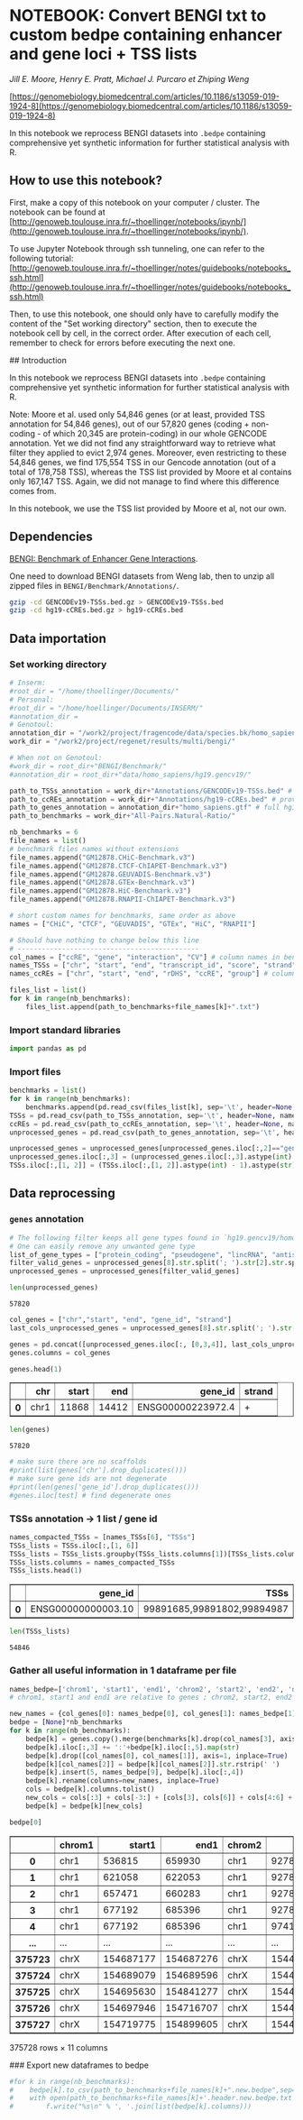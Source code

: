 # NOTEBOOK: Convert BENGI txt to custom bedpe containing enhancer and gene loci + TSS lists

*Jill E. Moore, Henry E. Pratt, Michael J. Purcaro et Zhiping Weng*

[https://genomebiology.biomedcentral.com/articles/10.1186/s13059-019-1924-8](https://genomebiology.biomedcentral.com/articles/10.1186/s13059-019-1924-8)

In this notebook we reprocess BENGI datasets into `.bedpe` containing comprehensive yet synthetic information for further statistical analysis with R.

## How to use this notebook?

First, make a copy of this notebook on your computer / cluster. The notebook can be found at [http://genoweb.toulouse.inra.fr/~thoellinger/notebooks/ipynb/](http://genoweb.toulouse.inra.fr/~thoellinger/notebooks/ipynb/).

To use Jupyter Notebook through ssh tunneling, one can refer to the following tutorial: [http://genoweb.toulouse.inra.fr/~thoellinger/notes/guidebooks/notebooks_ssh.html](http://genoweb.toulouse.inra.fr/~thoellinger/notes/guidebooks/notebooks_ssh.html)

Then, to use this notebook, one should only have to carefully modify the content of the "Set working directory" section, then to execute the notebook cell by cell, in the correct order. After execution of each cell, remember to check for errors before executing the next one.

## Introduction

In this notebook we reprocess BENGI datasets into `.bedpe` containing comprehensive yet synthetic information for further statistical analysis with R.


Note: Moore et al. used only 54,846 genes (or at least, provided TSS annotation for 54,846 genes), out of our 57,820 genes (coding + non-coding - of which 20,345 are protein-coding) in our whole GENCODE annotation. Yet we did not find any straightforward way to retrieve what filter they applied to evict 2,974 genes. Moreover, even restricting to these 54,846 genes, we find 175,554 TSS in our Gencode annotation (out of a total of 178,758 TSS), whereas the TSS list provided by Moore et al contains only 167,147 TSS. Again, we did not manage to find where this difference comes from.

In this notebook, we use the TSS list provided by Moore et al, not our own.

## Dependencies

[BENGI: Benchmark of Enhancer Gene Interactions](https://github.com/weng-lab/BENGI).

One need to download BENGI datasets from Weng lab, then to unzip all zipped files in `BENGI/Benchmark/Annotations/`.

```bash
gzip -cd GENCODEv19-TSSs.bed.gz > GENCODEv19-TSSs.bed
gzip -cd hg19-cCREs.bed.gz > hg19-cCREs.bed
```

## Data importation
### Set working directory


```python
# Inserm:
#root_dir = "/home/thoellinger/Documents/"
# Personal:
#root_dir = "/home/hoellinger/Documents/INSERM/"
#annotation_dir = 
# Genotoul:
annotation_dir = "/work2/project/fragencode/data/species.bk/homo_sapiens/hg19.gencv19/"
work_dir = "/work2/project/regenet/results/multi/bengi/"

# When not on Genotoul:
#work_dir = root_dir+"BENGI/Benchmark/"
#annotation_dir = root_dir+"data/homo_sapiens/hg19.gencv19/"

path_to_TSSs_annotation = work_dir+"Annotations/GENCODEv19-TSSs.bed" # provided by Moore et al
path_to_ccREs_annotation = work_dir+"Annotations/hg19-cCREs.bed" # provided by Moore et al
path_to_genes_annotation = annotation_dir+"homo_sapiens.gtf" # full hg19 gencv19 annotation. Shall be processed.
path_to_benchmarks = work_dir+"All-Pairs.Natural-Ratio/"

nb_benchmarks = 6
file_names = list()
# benchmark files names without extensions
file_names.append("GM12878.CHiC-Benchmark.v3")
file_names.append("GM12878.CTCF-ChIAPET-Benchmark.v3")
file_names.append("GM12878.GEUVADIS-Benchmark.v3")
file_names.append("GM12878.GTEx-Benchmark.v3")
file_names.append("GM12878.HiC-Benchmark.v3")
file_names.append("GM12878.RNAPII-ChIAPET-Benchmark.v3")

# short custom names for benchmarks, same order as above
names = ["CHiC", "CTCF", "GEUVADIS", "GTEx", "HiC", "RNAPII"]

# Should have nothing to change below this line
# --------------------------------------------- 
col_names = ["ccRE", "gene", "interaction", "CV"] # column names in benchmarks
names_TSSs = ["chr", "start", "end", "transcript_id", "score", "strand", "gene_id"] # column names for TSSs annotation. "score" column is not used
names_ccREs = ["chr", "start", "end", "rDHS", "ccRE", "group"] # column names for ccREs. neither "rDHS" nor "group" are used.

files_list = list()
for k in range(nb_benchmarks):
    files_list.append(path_to_benchmarks+file_names[k]+".txt")
```

### Import standard libraries


```python
import pandas as pd
```

### Import files


```python
benchmarks = list()
for k in range(nb_benchmarks):
    benchmarks.append(pd.read_csv(files_list[k], sep='\t', header=None, names=col_names, dtype='str', engine='c'))
TSSs = pd.read_csv(path_to_TSSs_annotation, sep='\t', header=None, names=names_TSSs, dtype='str', engine='c')
ccREs = pd.read_csv(path_to_ccREs_annotation, sep='\t', header=None, names=names_ccREs, dtype='str', engine='c')
unprocessed_genes = pd.read_csv(path_to_genes_annotation, sep='\t', header=None, dtype='str', engine='c', skiprows=5)

unprocessed_genes = unprocessed_genes[unprocessed_genes.iloc[:,2]=="gene"]
unprocessed_genes.iloc[:,3] = (unprocessed_genes.iloc[:,3].astype(int) - 1).astype(str)
TSSs.iloc[:,[1, 2]] = (TSSs.iloc[:,[1, 2]].astype(int) - 1).astype(str)
```

## Data reprocessing
### `genes` annotation


```python
# The following filter keeps all gene types found in `hg19.gencv19/homo_sapiens.gtf`
# One can easily remove any unwanted gene type
list_of_gene_types = ["protein_coding", "pseudogene", "lincRNA", "antisense", "processed_transcript", "miRNA", "misc_RNA", "snRNA", "snoRNA", "polymorphic_pseudogene", "sense_intronic", "rRNA", "sense_overlapping", "IG_V_gene", "TR_V_gene", "IG_V_pseudogene", "TR_J_gene", "IG_C_gene", "IG_D_gene", "3prime_overlapping_ncrna", "TR_V_pseudogene", "IG_J_gene", "Mt_tRNA", "TR_C_gene", "IG_C_pseudogene", "TR_J_pseudogene", "TR_J_pseudogene", "TR_D_gene", "IG_J_pseudogene", "Mt_rRNA"]
filter_valid_genes = unprocessed_genes[8].str.split('; ').str[2].str.split(' \"').str[1].str.rstrip('\"').isin(list_of_gene_types)
unprocessed_genes = unprocessed_genes[filter_valid_genes]
```


```python
len(unprocessed_genes)
```


    57820


```python
col_genes = ["chr","start", "end", "gene_id", "strand"]
last_cols_unprocessed_genes = unprocessed_genes[8].str.split('; ').str[0].str.split(' \"')

genes = pd.concat([unprocessed_genes.iloc[:, [0,3,4]], last_cols_unprocessed_genes.str[1].str.rstrip('\"').to_frame(), unprocessed_genes.iloc[:,6]], axis=1)
genes.columns = col_genes
```


```python
genes.head(1)
```


<div>
<style scoped>
    .dataframe tbody tr th:only-of-type {
        vertical-align: middle;
    }

    .dataframe tbody tr th {
        vertical-align: top;
    }
    
    .dataframe thead th {
        text-align: right;
    }
</style>
<table border="1" class="dataframe">
  <thead>
    <tr style="text-align: right;">
      <th></th>
      <th>chr</th>
      <th>start</th>
      <th>end</th>
      <th>gene_id</th>
      <th>strand</th>
    </tr>
  </thead>
  <tbody>
    <tr>
      <th>0</th>
      <td>chr1</td>
      <td>11868</td>
      <td>14412</td>
      <td>ENSG00000223972.4</td>
      <td>+</td>
    </tr>
  </tbody>
</table>
</div>


```python
len(genes)
```


    57820


```python
# make sure there are no scaffolds
#print(list(genes['chr'].drop_duplicates()))
# make sure gene ids are not degenerate
#print(len(genes['gene_id'].drop_duplicates()))
#genes.iloc[test] # find degenerate ones
```

### TSSs annotation -> 1 list / gene id


```python
names_compacted_TSSs = [names_TSSs[6], "TSSs"]
TSSs_lists = TSSs.iloc[:,[1, 6]]
TSSs_lists = TSSs_lists.groupby(TSSs_lists.columns[1])[TSSs_lists.columns[0]].apply(lambda x: ','.join(x)).to_frame().reset_index()
TSSs_lists.columns = names_compacted_TSSs
TSSs_lists.head(1)
```


<div>
<style scoped>
    .dataframe tbody tr th:only-of-type {
        vertical-align: middle;
    }

    .dataframe tbody tr th {
        vertical-align: top;
    }
    
    .dataframe thead th {
        text-align: right;
    }
</style>
<table border="1" class="dataframe">
  <thead>
    <tr style="text-align: right;">
      <th></th>
      <th>gene_id</th>
      <th>TSSs</th>
    </tr>
  </thead>
  <tbody>
    <tr>
      <th>0</th>
      <td>ENSG00000000003.10</td>
      <td>99891685,99891802,99894987</td>
    </tr>
  </tbody>
</table>
</div>


```python
len(TSSs_lists)
```


    54846

### Gather all useful information in 1 dataframe per file


```python
names_bedpe=['chrom1', 'start1', 'end1', 'chrom2', 'start2', 'end2', 'name', 'interaction', 'strand1', 'strand2', 'TSSs']
# chrom1, start1 and end1 are relative to genes ; chrom2, start2, end2 to candidate regulatory elements

new_names = {col_genes[0]: names_bedpe[0], col_genes[1]: names_bedpe[1], col_genes[2]: names_bedpe[2], col_genes[3]: names_bedpe[6], col_genes[4]: names_bedpe[8]}
bedpe = [None]*nb_benchmarks    
for k in range(nb_benchmarks):
    bedpe[k] = genes.copy().merge(benchmarks[k].drop(col_names[3], axis=1), how='inner', left_on=col_genes[3], right_on=col_names[1]).merge(TSSs_lists, how='inner', left_on=col_genes[3], right_on=names_TSSs[-1]).merge(ccREs.iloc[:,[0,1,2,4]].rename(columns={names_ccREs[0]: names_bedpe[3], names_ccREs[1]: names_bedpe[4], names_ccREs[2]: names_bedpe[5]}), how='left', left_on=col_names[0], right_on=names_ccREs[4])
    bedpe[k].iloc[:,3] += ':'+bedpe[k].iloc[:,5].map(str)
    bedpe[k].drop([col_names[0], col_names[1]], axis=1, inplace=True)
    bedpe[k][col_names[2]] = bedpe[k][col_names[2]].str.rstrip(' ')
    bedpe[k].insert(5, names_bedpe[9], bedpe[k].iloc[:,4])
    bedpe[k].rename(columns=new_names, inplace=True)
    cols = bedpe[k].columns.tolist()
    new_cols = cols[:3] + cols[-3:] + [cols[3], cols[6]] + cols[4:6] + [cols[7]]
    bedpe[k] = bedpe[k][new_cols]
```


```python
bedpe[0]
```


<div>
<style scoped>
    .dataframe tbody tr th:only-of-type {
        vertical-align: middle;
    }

    .dataframe tbody tr th {
        vertical-align: top;
    }
    
    .dataframe thead th {
        text-align: right;
    }
</style>
<table border="1" class="dataframe">
  <thead>
    <tr style="text-align: right;">
      <th></th>
      <th>chrom1</th>
      <th>start1</th>
      <th>end1</th>
      <th>chrom2</th>
      <th>start2</th>
      <th>end2</th>
      <th>name</th>
      <th>interaction</th>
      <th>strand1</th>
      <th>strand2</th>
      <th>TSSs</th>
    </tr>
  </thead>
  <tbody>
    <tr>
      <th>0</th>
      <td>chr1</td>
      <td>536815</td>
      <td>659930</td>
      <td>chr1</td>
      <td>927848</td>
      <td>928157</td>
      <td>ENSG00000230021.3:EH37E0064164</td>
      <td>0</td>
      <td>-</td>
      <td>-</td>
      <td>655529,655573,655579,655579,659929</td>
    </tr>
    <tr>
      <th>1</th>
      <td>chr1</td>
      <td>621058</td>
      <td>622053</td>
      <td>chr1</td>
      <td>927848</td>
      <td>928157</td>
      <td>ENSG00000185097.2:EH37E0064164</td>
      <td>0</td>
      <td>-</td>
      <td>-</td>
      <td>622052</td>
    </tr>
    <tr>
      <th>2</th>
      <td>chr1</td>
      <td>657471</td>
      <td>660283</td>
      <td>chr1</td>
      <td>927848</td>
      <td>928157</td>
      <td>ENSG00000229376.3:EH37E0064164</td>
      <td>0</td>
      <td>+</td>
      <td>+</td>
      <td>657471</td>
    </tr>
    <tr>
      <th>3</th>
      <td>chr1</td>
      <td>677192</td>
      <td>685396</td>
      <td>chr1</td>
      <td>927848</td>
      <td>928157</td>
      <td>ENSG00000235373.1:EH37E0064164</td>
      <td>0</td>
      <td>-</td>
      <td>-</td>
      <td>685395</td>
    </tr>
    <tr>
      <th>4</th>
      <td>chr1</td>
      <td>677192</td>
      <td>685396</td>
      <td>chr1</td>
      <td>974131</td>
      <td>974485</td>
      <td>ENSG00000235373.1:EH37E0064194</td>
      <td>0</td>
      <td>-</td>
      <td>-</td>
      <td>685395</td>
    </tr>
    <tr>
      <th>...</th>
      <td>...</td>
      <td>...</td>
      <td>...</td>
      <td>...</td>
      <td>...</td>
      <td>...</td>
      <td>...</td>
      <td>...</td>
      <td>...</td>
      <td>...</td>
      <td>...</td>
    </tr>
    <tr>
      <th>375723</th>
      <td>chrX</td>
      <td>154687177</td>
      <td>154687276</td>
      <td>chrX</td>
      <td>154459477</td>
      <td>154459854</td>
      <td>ENSG00000221603.1:EH37E1053818</td>
      <td>0</td>
      <td>+</td>
      <td>+</td>
      <td>154687177</td>
    </tr>
    <tr>
      <th>375724</th>
      <td>chrX</td>
      <td>154689079</td>
      <td>154689596</td>
      <td>chrX</td>
      <td>154459477</td>
      <td>154459854</td>
      <td>ENSG00000185978.4:EH37E1053818</td>
      <td>0</td>
      <td>-</td>
      <td>-</td>
      <td>154689595</td>
    </tr>
    <tr>
      <th>375725</th>
      <td>chrX</td>
      <td>154695630</td>
      <td>154841277</td>
      <td>chrX</td>
      <td>154459477</td>
      <td>154459854</td>
      <td>ENSG00000224533.3:EH37E1053818</td>
      <td>0</td>
      <td>+</td>
      <td>+</td>
      <td>154695630,154696200,154718983</td>
    </tr>
    <tr>
      <th>375726</th>
      <td>chrX</td>
      <td>154697946</td>
      <td>154716707</td>
      <td>chrX</td>
      <td>154459477</td>
      <td>154459854</td>
      <td>ENSG00000225393.1:EH37E1053818</td>
      <td>0</td>
      <td>+</td>
      <td>+</td>
      <td>154697946</td>
    </tr>
    <tr>
      <th>375727</th>
      <td>chrX</td>
      <td>154719775</td>
      <td>154899605</td>
      <td>chrX</td>
      <td>154459477</td>
      <td>154459854</td>
      <td>ENSG00000185973.6:EH37E1053818</td>
      <td>0</td>
      <td>-</td>
      <td>-</td>
      <td>154722149,154774937,154842537,154842555,154842...</td>
    </tr>
  </tbody>
</table>
<p>375728 rows × 11 columns</p>
</div>

### Export new dataframes to bedpe


```python
#for k in range(nb_benchmarks):
#    bedpe[k].to_csv(path_to_benchmarks+file_names[k]+".new.bedpe",sep='\t',header=False,index=False)
#    with open(path_to_benchmarks+file_names[k]+'.header.new.bedpe.txt', 'w') as f:
#        f.write("%s\n" % ', '.join(list(bedpe[k].columns)))
```


